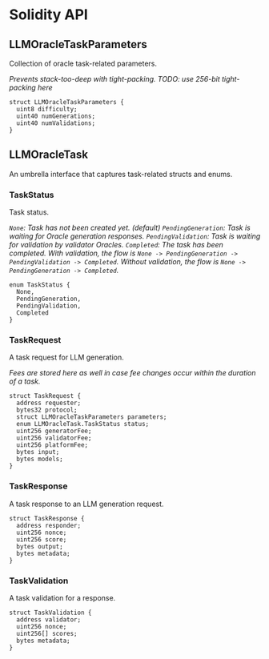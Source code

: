 # Solidity API

## LLMOracleTaskParameters

Collection of oracle task-related parameters.

_Prevents stack-too-deep with tight-packing.
TODO: use 256-bit tight-packing here_

```solidity
struct LLMOracleTaskParameters {
  uint8 difficulty;
  uint40 numGenerations;
  uint40 numValidations;
}
```

## LLMOracleTask

An umbrella interface that captures task-related structs and enums.

### TaskStatus

Task status.

_`None`: Task has not been created yet. (default)
`PendingGeneration`: Task is waiting for Oracle generation responses.
`PendingValidation`: Task is waiting for validation by validator Oracles.
`Completed`: The task has been completed.
With validation, the flow is `None -> PendingGeneration -> PendingValidation -> Completed`.
Without validation, the flow is `None -> PendingGeneration -> Completed`._

```solidity
enum TaskStatus {
  None,
  PendingGeneration,
  PendingValidation,
  Completed
}
```

### TaskRequest

A task request for LLM generation.

_Fees are stored here as well in case fee changes occur within the duration of a task._

```solidity
struct TaskRequest {
  address requester;
  bytes32 protocol;
  struct LLMOracleTaskParameters parameters;
  enum LLMOracleTask.TaskStatus status;
  uint256 generatorFee;
  uint256 validatorFee;
  uint256 platformFee;
  bytes input;
  bytes models;
}
```

### TaskResponse

A task response to an LLM generation request.

```solidity
struct TaskResponse {
  address responder;
  uint256 nonce;
  uint256 score;
  bytes output;
  bytes metadata;
}
```

### TaskValidation

A task validation for a response.

```solidity
struct TaskValidation {
  address validator;
  uint256 nonce;
  uint256[] scores;
  bytes metadata;
}
```

